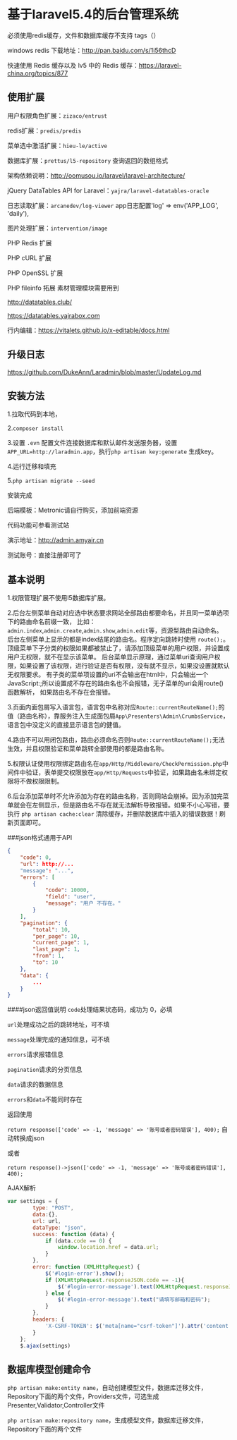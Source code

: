 基于laravel5.4的后台管理系统
===========

必须使用redis缓存，文件和数据库缓存不支持 tags（）

windows redis 下载地址：http://pan.baidu.com/s/1i56thcD

快速使用 Redis 缓存以及 lv5 中的 Redis 缓存：https://laravel-china.org/topics/877

使用扩展
-----

用户权限角色扩展：`zizaco/entrust`

redis扩展：`predis/predis`

菜单选中激活扩展：`hieu-le/active`

数据库扩展：`prettus/l5-repository` 查询返回的数组格式

架构依赖说明：http://oomusou.io/laravel/laravel-architecture/

jQuery DataTables API for Laravel：`yajra/laravel-datatables-oracle`

日志读取扩展：`arcanedev/log-viewer`  app日志配置'log' => env('APP_LOG', 'daily'),

图片处理扩展：`intervention/image`

PHP Redis 扩展

PHP cURL 扩展

PHP OpenSSL 扩展

PHP fileinfo 拓展 素材管理模块需要用到

http://datatables.club/

https://datatables.yajrabox.com

行内编辑：https://vitalets.github.io/x-editable/docs.html

升级日志
-----

https://github.com/DukeAnn/Laradmin/blob/master/UpdateLog.md

安装方法
----

1.拉取代码到本地，

2.`composer install`

3.设置 `.evn` 配置文件连接数据库和默认邮件发送服务器，设置`APP_URL=http://laradmin.app`，执行`php artisan key:generate` 生成key。

4.运行迁移和填充

5.`php artisan migrate --seed`

安装完成

后端模板：Metronic请自行购买，添加前端资源

代码功能可参看测试站

演示地址：http://admin.amyair.cn

测试账号：直接注册即可了

基本说明
----

1.权限管理扩展不使用l5数据库扩展。

2.后台左侧菜单自动对应选中状态要求网站全部路由都要命名，并且同一菜单选项下的路由命名前缀一致，
比如：`admin.index`,`admin.create`,`admin.show`,`admin.edit`等，资源型路由自动命名。 
后台左侧菜单上显示的都是index结尾的路由名。程序定向跳转时使用 `route();`。
顶级菜单下子分类的权限如果都被禁止了，请添加顶级菜单的用户权限，并设置成用户无权限，就不在显示该菜单。
后台菜单显示原理，通过菜单uri查询用户权限，如果设置了该权限，进行验证是否有权限，没有就不显示，如果没设置就默认无权限要求。
有子类的菜单项设置的uri不会输出在html中，只会输出一个JavaScript:;所以设置成不存在的路由名也不会报错，无子菜单的uri会用route()函数解析，
如果路由名不存在会报错。

3.页面内面包屑写入语言包，语言包中名称对应`Route::currentRouteName();`的值（路由名称），靠服务注入生成面包屑`App\Presenters\Admin\CrumbsService`，语言包中没定义的直接显示语言包的健值。

4.路由不可以用闭包路由，路由必须命名否则`Route::currentRouteName();`无法生效，并且权限验证和菜单跳转全部使用的都是路由名称。

5.权限认证使用权限绑定路由名在`app/Http/Middleware/CheckPermission.php`中间件中验证，表单提交权限放在`app/Http/Requests`中验证，如果路由名未绑定权限将不做权限限制。

6.后台添加菜单时不允许添加为存在的路由名称，否则网站会崩掉。因为添加完菜单就会在左侧显示，但是路由名不存在就无法解析导致报错。如果不小心写错，要执行 `php artisan cache:clear` 清除缓存，并删除数据库中插入的错误数据！刷新页面即可。

###json格式通用于API
``` json
{
    "code": 0,
    "url": http://...
    "message": "...",
    "errors": [
        {
            "code": 10000,
            "field": "user",
            "message": "用户 不存在。"
        }
    ],
    "pagination": {
        "total": 10,
        "per_page": 10,
        "current_page": 1,
        "last_page": 1,
        "from": 1,
        "to": 10
    },
    "data": {
        ...
    }
}
```
####json返回值说明
`code`处理结果状态码，成功为 0，必填

`url`处理成功之后的跳转地址，可不填

`message`处理完成的通知信息，可不填

`errors`请求报错信息

`pagination`请求的分页信息

`data`请求的数据信息

`errors`和`data`不能同时存在

返回使用

`return response(['code' => -1, 'message' => '账号或者密码错误'], 400);` 自动转换成json

或者

`return response()->json(['code' => -1, 'message' => '账号或者密码错误'], 400);`

AJAX解析
``` javascript
var settings = {
        type: "POST",
        data:{},
        url: url,
        dataType: "json",
        success: function (data) {
            if (data.code == 0) {
                window.location.href = data.url;
            }
        },
        error: function (XMLHttpRequest) {
            $('#login-error').show();
            if (XMLHttpRequest.responseJSON.code == -1){
                $('#login-error-message').text(XMLHttpRequest.responseJSON.message);
            } else {
                $('#login-error-message').text("请填写邮箱和密码");
            }
        },
        headers: {
            'X-CSRF-TOKEN': $('meta[name="csrf-token"]').attr('content')
        }
    };
    $.ajax(settings)
```

数据库模型创建命令
----

`php artisan make:entity name`，自动创建模型文件，数据库迁移文件，Repository下面的两个文件，Providers文件，可选生成Presenter,Validator,Controller文件

`php artisan make:repository name`，生成模型文件，数据库迁移文件，Repository下面的两个文件
